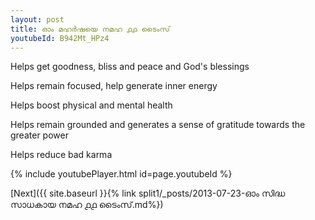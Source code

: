 ```yaml
---
layout: post
title: ഓം മഹർഷയെ നമഹ ൧൧ ടൈംസ്
youtubeId: B942Mt_HPz4
---
```

 
 
Helps get goodness, bliss and peace and God's blessings
 
Helps remain focused, help generate inner energy 
 
Helps boost physical and mental health 
 
Helps remain grounded and generates a sense of gratitude towards the greater power 
 
Helps reduce bad karma
 
 
 
 


{% include youtubePlayer.html id=page.youtubeId %}
 
[Next]({{ site.baseurl }}{% link  split1/_posts/2013-07-23-ഓം സിദ്ധ സാധകായ നമഹ ൧൧ ടൈംസ്.md%})
 
